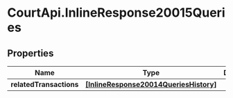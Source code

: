 # CourtApi.InlineResponse20015Queries

## Properties
Name | Type | Description | Notes
------------ | ------------- | ------------- | -------------
**relatedTransactions** | [**[InlineResponse20014QueriesHistory]**](InlineResponse20014QueriesHistory.md) |  | [optional] 


